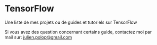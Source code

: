 # TensorFlow
Une liste de mes projets ou de guides et tutoriels sur TensorFlow

Si vous avez des question concernant certains guide, contactez moi par mail sur:
    julien.polop@gmail.com
